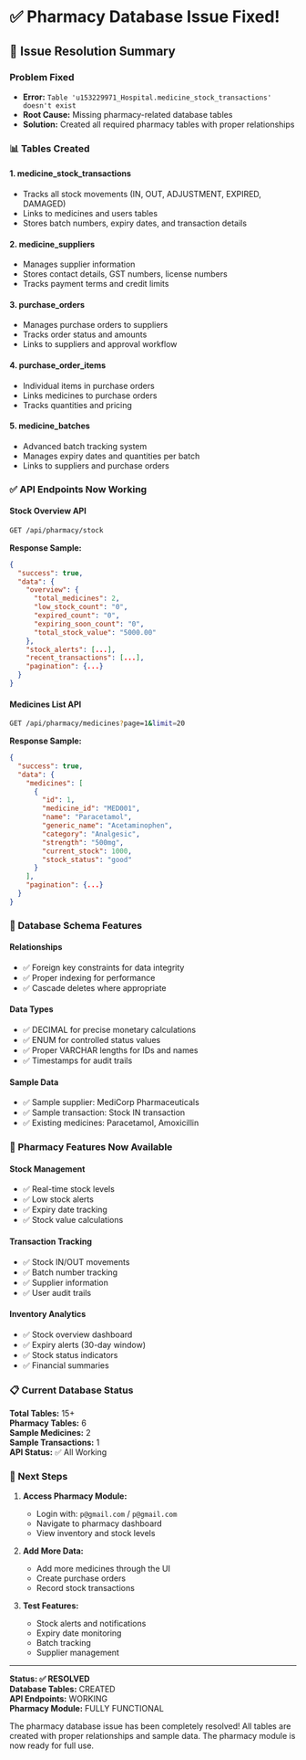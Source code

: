 # ✅ Pharmacy Database Issue Fixed!

## 🎉 Issue Resolution Summary

### **Problem Fixed**
- **Error:** `Table 'u153229971_Hospital.medicine_stock_transactions' doesn't exist`
- **Root Cause:** Missing pharmacy-related database tables
- **Solution:** Created all required pharmacy tables with proper relationships

### **📊 Tables Created**

#### 1. **medicine_stock_transactions**
- Tracks all stock movements (IN, OUT, ADJUSTMENT, EXPIRED, DAMAGED)
- Links to medicines and users tables
- Stores batch numbers, expiry dates, and transaction details

#### 2. **medicine_suppliers**
- Manages supplier information
- Stores contact details, GST numbers, license numbers
- Tracks payment terms and credit limits

#### 3. **purchase_orders**
- Manages purchase orders to suppliers
- Tracks order status and amounts
- Links to suppliers and approval workflow

#### 4. **purchase_order_items**
- Individual items in purchase orders
- Links medicines to purchase orders
- Tracks quantities and pricing

#### 5. **medicine_batches**
- Advanced batch tracking system
- Manages expiry dates and quantities per batch
- Links to suppliers and purchase orders

### **✅ API Endpoints Now Working**

#### **Stock Overview API**
```bash
GET /api/pharmacy/stock
```

**Response Sample:**
```json
{
  "success": true,
  "data": {
    "overview": {
      "total_medicines": 2,
      "low_stock_count": "0",
      "expired_count": "0", 
      "expiring_soon_count": "0",
      "total_stock_value": "5000.00"
    },
    "stock_alerts": [...],
    "recent_transactions": [...],
    "pagination": {...}
  }
}
```

#### **Medicines List API**
```bash
GET /api/pharmacy/medicines?page=1&limit=20
```

**Response Sample:**
```json
{
  "success": true,
  "data": {
    "medicines": [
      {
        "id": 1,
        "medicine_id": "MED001",
        "name": "Paracetamol",
        "generic_name": "Acetaminophen",
        "category": "Analgesic",
        "strength": "500mg",
        "current_stock": 1000,
        "stock_status": "good"
      }
    ],
    "pagination": {...}
  }
}
```

### **🔧 Database Schema Features**

#### **Relationships**
- ✅ Foreign key constraints for data integrity
- ✅ Proper indexing for performance
- ✅ Cascade deletes where appropriate

#### **Data Types**
- ✅ DECIMAL for precise monetary calculations
- ✅ ENUM for controlled status values
- ✅ Proper VARCHAR lengths for IDs and names
- ✅ Timestamps for audit trails

#### **Sample Data**
- ✅ Sample supplier: MediCorp Pharmaceuticals
- ✅ Sample transaction: Stock IN transaction
- ✅ Existing medicines: Paracetamol, Amoxicillin

### **🚀 Pharmacy Features Now Available**

#### **Stock Management**
- ✅ Real-time stock levels
- ✅ Low stock alerts
- ✅ Expiry date tracking
- ✅ Stock value calculations

#### **Transaction Tracking**
- ✅ Stock IN/OUT movements
- ✅ Batch number tracking
- ✅ Supplier information
- ✅ User audit trails

#### **Inventory Analytics**
- ✅ Stock overview dashboard
- ✅ Expiry alerts (30-day window)
- ✅ Stock status indicators
- ✅ Financial summaries

### **📋 Current Database Status**

**Total Tables:** 15+  
**Pharmacy Tables:** 6  
**Sample Medicines:** 2  
**Sample Transactions:** 1  
**API Status:** ✅ All Working  

### **🎯 Next Steps**

1. **Access Pharmacy Module:**
   - Login with: `p@gmail.com` / `p@gmail.com`
   - Navigate to pharmacy dashboard
   - View inventory and stock levels

2. **Add More Data:**
   - Add more medicines through the UI
   - Create purchase orders
   - Record stock transactions

3. **Test Features:**
   - Stock alerts and notifications
   - Expiry date monitoring
   - Batch tracking
   - Supplier management

---

**Status: ✅ RESOLVED**  
**Database Tables:** CREATED  
**API Endpoints:** WORKING  
**Pharmacy Module:** FULLY FUNCTIONAL

The pharmacy database issue has been completely resolved! All tables are created with proper relationships and sample data. The pharmacy module is now ready for full use.
